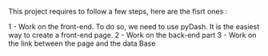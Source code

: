 This project requires to follow a few steps, here are the fisrt ones :

1 - Work on the front-end. To do so, we need to use pyDash. It is the easiest way to create a front-end page.
2 - Work on the back-end part
3 - Work on the link between the page and the data Base
